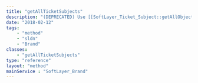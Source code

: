 ```yaml
---
title: "getAllTicketSubjects"
description: "(DEPRECATED) Use [[SoftLayer_Ticket_Subject::getAllObjects]] method. "
date: "2018-02-12"
tags:
    - "method"
    - "sldn"
    - "Brand"
classes:
    - "getAllTicketSubjects"
type: "reference"
layout: "method"
mainService : "SoftLayer_Brand"
---
```

